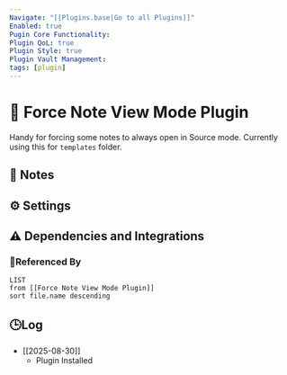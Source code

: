 ```yaml
---
Navigate: "[[Plugins.base|Go to all Plugins]]"
Enabled: true
Pugin Core Functionality:
Plugin QoL: true
Plugin Style: true
Plugin Vault Management:
tags: [plugin]
---
```

# 🔌 Force Note View Mode Plugin

Handy for forcing some notes to always open in Source mode. Currently using this for `templates` folder.

## 📝 Notes

## ⚙️ Settings

## ⚠️ Dependencies and Integrations

### 🔗Referenced By

```dataview
LIST
from [[Force Note View Mode Plugin]]
sort file.name descending
```

## 🕒Log

- [[2025-08-30]]
	- Plugin Installed
